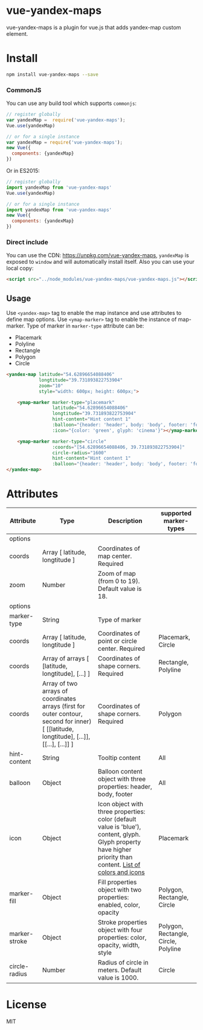 # vue-yandex-maps

vue-yandex-maps is a plugin for vue.js that adds yandex-map custom element.

# Install

```Bash
npm install vue-yandex-maps --save
```

### CommonJS

You can use any build tool which supports `commonjs`:

```JavaScript
// register globally
var yandexMap =  require('vue-yandex-maps');
Vue.use(yandexMap)

// or for a single instance
var yandexMap = require('vue-yandex-maps');
new Vue({
  components: {yandexMap}
})

```

Or in ES2015:

```JavaScript
// register globally
import yandexMap from 'vue-yandex-maps'
Vue.use(yandexMap)

// or for a single instance
import yandexMap from 'vue-yandex-maps'
new Vue({
  components: {yandexMap}
})

```

### Direct include

You can use the CDN: https://unpkg.com/vue-yandex-maps, `yandexMap` is exposed to `window` and will automatically install itself. Also you can use your local copy:

```HTML
<script src="../node_modules/vue-yandex-maps/vue-yandex-maps.js"></script>
```

## Usage

Use `<yandex-map>` tag to enable the map instance and use attributes to define map options.
Use `<ymap-marker>` tag to enable the instance of map-marker.
Type of marker in `marker-type` attribute can be:

* Placemark
* Polyline
* Rectangle
* Polygon
* Circle

```HTML
<yandex-map latitude="54.62896654088406"
            longtitude="39.731893822753904"
            zoom="10"
            style="width: 600px; height: 600px;">

    <ymap-marker marker-type="placemark"
                 latitude="54.62896654088406"
                 longtitude="39.731893822753904"
                 hint-content="Hint content 1"
                 :balloon="{header: 'header', body: 'body', footer: 'footer'}"
                 :icon="{color: 'green', glyph: 'cinema'}"></ymap-marker>

    <ymap-marker marker-type="circle"
                 :coords="[54.62896654088406, 39.731893822753904]"
                 circle-radius="1600"
                 hint-content="Hint content 1"
                 :balloon="{header: 'header', body: 'body', footer: 'footer'}"></ymap-marker>
</yandex-map>
```

# Attributes

| Attribute | Type | Description | supported marker-types |
| ----- | ----- | ----- | ----- |
| <yandex-map> options | |
| coords | Array [ latitude, longtitude ] | Coordinates of map center. Required | |
| zoom | Number | Zoom of map (from 0 to 19). Default value is 18. |
| <ymap-marker> options |
| marker-type | String | Type of marker |
| coords | Array [ latitude, longtitude ] | Coordinates of point or circle center. Required | Placemark, Circle |
| coords | Array of arrays [ [latitude, longtitude], [...] ] | Coordinates of shape corners. Required | Rectangle, Polyline |
| coords | Array of two arrays of coordinates arrays (first for outer contour, second for inner) [ [[latitude, longtitude], [...]], [[...], [...]] ] | Coordinates of shape corners. Required | Polygon |
| hint-content | String | Tooltip content | All |
| balloon | Object | Balloon content object with three properties: header, body, footer | All |
| icon | Object | Icon object with three properties: color (default value is 'blue'), content, glyph. Glyph property have higher priority than content. [List of colors and icons](https://tech.yandex.ru/maps/doc/jsapi/2.1/ref/reference/option.presetStorage-docpage/) | Placemark |
| marker-fill | Object | Fill properties object with two properties: enabled, color, opacity | Polygon, Rectangle, Circle |
| marker-stroke | Object | Stroke properties object with four properties: color, opacity, width, style | Polygon, Rectangle, Circle, Polyline |
| circle-radius | Number | Radius of circle in meters. Default value is 1000. | Circle |

# License

MIT
